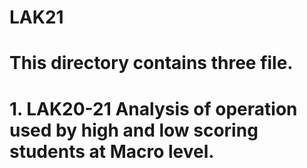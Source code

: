 # LAK21
# This directory contains three file. 
# 1. LAK20-21 Analysis of operation used by high and low scoring students at Macro level.
